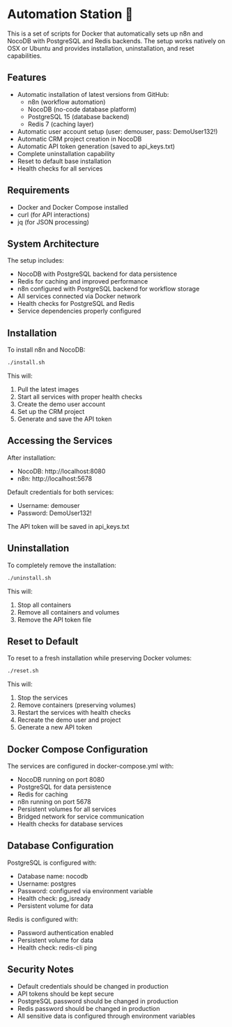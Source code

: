 # Automation Station :robot:
This is a set of scripts for Docker that automatically sets up n8n and NocoDB with PostgreSQL and Redis backends. The setup works natively on OSX or Ubuntu and provides installation, uninstallation, and reset capabilities.

## Features

- Automatic installation of latest versions from GitHub:
  - n8n (workflow automation)
  - NocoDB (no-code database platform)
  - PostgreSQL 15 (database backend)
  - Redis 7 (caching layer)
- Automatic user account setup (user: demouser, pass: DemoUser132!)
- Automatic CRM project creation in NocoDB
- Automatic API token generation (saved to api_keys.txt)
- Complete uninstallation capability
- Reset to default base installation
- Health checks for all services

## Requirements

- Docker and Docker Compose installed
- curl (for API interactions)
- jq (for JSON processing)

## System Architecture

The setup includes:
- NocoDB with PostgreSQL backend for data persistence
- Redis for caching and improved performance
- n8n configured with PostgreSQL backend for workflow storage
- All services connected via Docker network
- Health checks for PostgreSQL and Redis
- Service dependencies properly configured

## Installation

To install n8n and NocoDB:

```bash
./install.sh
```

This will:
1. Pull the latest images
2. Start all services with proper health checks
3. Create the demo user account
4. Set up the CRM project
5. Generate and save the API token

## Accessing the Services

After installation:
- NocoDB: http://localhost:8080
- n8n: http://localhost:5678

Default credentials for both services:
- Username: demouser
- Password: DemoUser132!

The API token will be saved in api_keys.txt

## Uninstallation

To completely remove the installation:

```bash
./uninstall.sh
```

This will:
1. Stop all containers
2. Remove all containers and volumes
3. Remove the API token file

## Reset to Default

To reset to a fresh installation while preserving Docker volumes:

```bash
./reset.sh
```

This will:
1. Stop the services
2. Remove containers (preserving volumes)
3. Restart the services with health checks
4. Recreate the demo user and project
5. Generate a new API token

## Docker Compose Configuration

The services are configured in docker-compose.yml with:
- NocoDB running on port 8080
- PostgreSQL for data persistence
- Redis for caching
- n8n running on port 5678
- Persistent volumes for all services
- Bridged network for service communication
- Health checks for database services

## Database Configuration

PostgreSQL is configured with:
- Database name: nocodb
- Username: postgres
- Password: configured via environment variable
- Health check: pg_isready
- Persistent volume for data

Redis is configured with:
- Password authentication enabled
- Persistent volume for data
- Health check: redis-cli ping

## Security Notes

- Default credentials should be changed in production
- API tokens should be kept secure
- PostgreSQL password should be changed in production
- Redis password should be changed in production
- All sensitive data is configured through environment variables
